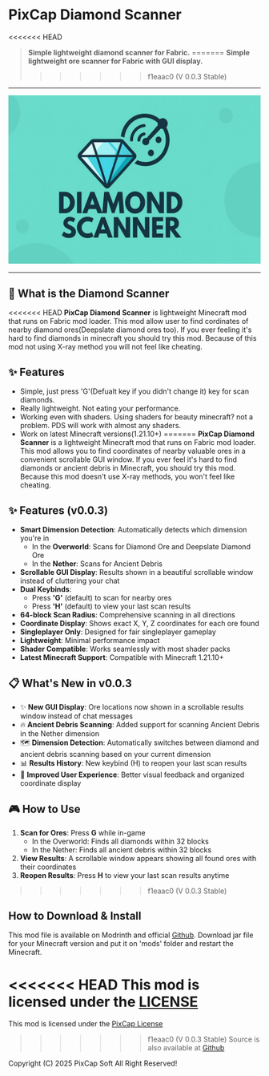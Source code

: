 # PixCap Diamond Scanner

<<<<<<< HEAD
> **Simple lightweight diamond scanner for Fabric.**
=======
> **Simple lightweight ore scanner for Fabric with GUI display.**
>>>>>>> f1eaac0 (V 0.0.3 Stable)

---

![PDS Banner](https://raw.githubusercontent.com/pixcapsoft/Diamond-Scanner/main/banner.jpg)

---

## 🎉 What is the Diamond Scanner

<<<<<<< HEAD
**PixCap Diamond Scanner** is lightweight Minecraft mod that runs on Fabric mod loader. This mod allow user to find cordinates of nearby diamond ores(Deepslate diamond ores too). If you ever feeling it's hard to find diamonds in minecraft you should try this mod. Because of this mod not using X-ray method you will not feel like cheating.

## ✨ Features

- Simple, just press 'G'(Defualt key if you didn't change it) key for scan diamonds.
- Really lightweight. Not eating your performance.
- Working even with shaders. Using shaders for beauty minecraft? not a problem. PDS will work with almost any shaders.
- Work on latest Minecraft versions(1.21.10+)
=======
**PixCap Diamond Scanner** is a lightweight Minecraft mod that runs on Fabric mod loader. This mod allows you to find coordinates of nearby valuable ores in a convenient scrollable GUI window. If you ever feel it's hard to find diamonds or ancient debris in Minecraft, you should try this mod. Because this mod doesn't use X-ray methods, you won't feel like cheating.

## ✨ Features (v0.0.3)

- **Smart Dimension Detection**: Automatically detects which dimension you're in
  - In the **Overworld**: Scans for Diamond Ore and Deepslate Diamond Ore
  - In the **Nether**: Scans for Ancient Debris
- **Scrollable GUI Display**: Results shown in a beautiful scrollable window instead of cluttering your chat
- **Dual Keybinds**:
  - Press **'G'** (default) to scan for nearby ores
  - Press **'H'** (default) to view your last scan results
- **64-block Scan Radius**: Comprehensive scanning in all directions
- **Coordinate Display**: Shows exact X, Y, Z coordinates for each ore found
- **Singleplayer Only**: Designed for fair singleplayer gameplay
- **Lightweight**: Minimal performance impact
- **Shader Compatible**: Works seamlessly with most shader packs
- **Latest Minecraft Support**: Compatible with Minecraft 1.21.10+

## 📋 What's New in v0.0.3

- ✨ **New GUI Display**: Ore locations now shown in a scrollable results window instead of chat messages
- 🔥 **Ancient Debris Scanning**: Added support for scanning Ancient Debris in the Nether dimension
- 🗺️ **Dimension Detection**: Automatically switches between diamond and ancient debris scanning based on your current dimension
- 📊 **Results History**: New keybind (H) to reopen your last scan results
- 🎨 **Improved User Experience**: Better visual feedback and organized coordinate display

## 🎮 How to Use

1. **Scan for Ores**: Press **G** while in-game
   - In the Overworld: Finds all diamonds within 32 blocks
   - In the Nether: Finds all ancient debris within 32 blocks
2. **View Results**: A scrollable window appears showing all found ores with their coordinates
3. **Reopen Results**: Press **H** to view your last scan results anytime
>>>>>>> f1eaac0 (V 0.0.3 Stable)

## How to Download & Install

This mod file is available on Modrinth and official [Github](https://github.com/pixcapsoft/Diamond-Scanner). Download jar file for your Minecraft version and put it on 'mods' folder and restart the Minecraft.


<<<<<<< HEAD
This mod is licensed under the [LICENSE](LICENSE)
=======
This mod is licensed under the [PixCap License](LICENSE)
>>>>>>> f1eaac0 (V 0.0.3 Stable)
Source is also available at [Github](https://github.com/pixcapsoft/Diamond-Scanner)

Copyright (C) 2025 PixCap Soft All Right Reserved!